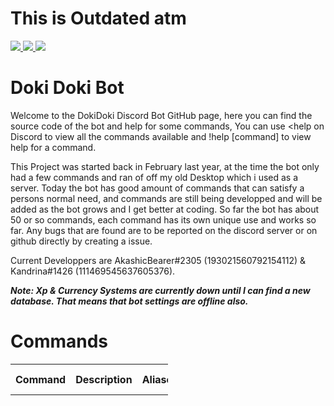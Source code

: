 <h1> This is Outdated atm </h1>
<!--Bot's Stats-->
<a href="https://discordbots.org/bot/385115460397694977" >
  <img src="https://discordbots.org/api/widget/status/385115460397694977.svg"/>
  <img src="https://discordbots.org/api/widget/upvotes/385115460397694977.svg?noavatar=false"/>
  <img src="https://discordbots.org/api/widget/owner/385115460397694977.svg?noavatar=false"/> 
</a>
<!-- Needs more Info.... -->
<h1> Doki Doki Bot </h1>
<p>
  
  Welcome to the DokiDoki Discord Bot GitHub page, here you can find the source code of the bot and help for some commands, You can use <help on Discord to view all the commands available and !help [command] to view help for a command. 
  
  This Project was started back in February last year, at the time the bot only had a few commands and ran of off my old Desktop which i used as a server. Today the bot has good amount of commands that can satisfy a persons normal need, and commands are still being developped and will be added as the bot grows and I get better at coding. So far the bot has about 50 or so commands, each command has its own unique use and works so far. Any bugs that are found are to be reported on the discord server or on github directly by creating a issue. 
  
 Current Developpers are AkashicBearer#2305 (193021560792154112) & Kandrina#1426 (111469545637605376).

***Note: Xp & Currency Systems are currently down until I can find a new database. That means that bot settings are offline also.***
</p> 

<!-- Commands -->

 <h1> Commands </h1>
<table style="width:50%">
  <tr>
    <th>Command</th>
    <th>Description</th> 
    <th>Aliases</th>
    <th>Command Group</th>
  </tr>
</table>
